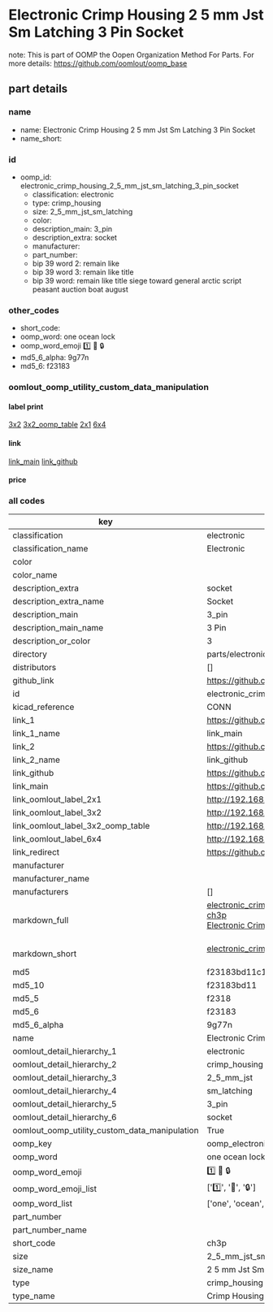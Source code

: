 # Electronic Crimp Housing 2 5 mm Jst Sm Latching 3 Pin Socket  

note: This is part of OOMP the Oopen Organization Method For Parts. For more details: https://github.com/oomlout/oomp_base

##  part details
  







### name
* name: Electronic Crimp Housing 2 5 mm Jst Sm Latching 3 Pin Socket
* name_short: 
### id
* oomp_id: electronic_crimp_housing_2_5_mm_jst_sm_latching_3_pin_socket
  * classification: electronic
  * type: crimp_housing
  * size: 2_5_mm_jst_sm_latching
  * color: 
  * description_main: 3_pin
  * description_extra: socket
  * manufacturer: 
  * part_number: 
  * bip 39 word 2: remain like
  * bip 39 word 3: remain like title
  * bip 39 word: remain like title siege toward general arctic script peasant auction boat august

### other_codes
* short_code: 
* oomp_word: one ocean lock
* oomp_word_emoji :one: :ocean: :lock:
* md5_6_alpha: 9g77n
* md5_6: f23183






### oomlout_oomp_utility_custom_data_manipulation
#### label print
[3x2](http://192.168.1.245:1112/?label=oomp%209g77n)
[3x2_oomp_table](http://192.168.1.108:1112/?label=oomp%209g77n)
[2x1](http://192.168.1.242:1112/?label=oomp%209g77n)
[6x4](http://192.168.1.55:1112/?label=oomp%209g77n)    

#### link

[link_main](https://github.com/oomlout/oomlout_oomp_version_1_messy/tree/main/parts/electronic_crimp_housing_2_5_mm_jst_sm_latching_3_pin_socket) [link_github](https://github.com/oomlout/oomlout_oomp_version_1_messy/tree/main/parts/electronic_crimp_housing_2_5_mm_jst_sm_latching_3_pin_socket)                             

#### price







### all codes 
| key | value |  
| --- | --- |  
| classification | electronic |  
| classification_name | Electronic |  
| color |  |  
| color_name |  |  
| description_extra | socket |  
| description_extra_name | Socket |  
| description_main | 3_pin |  
| description_main_name | 3 Pin |  
| description_or_color | 3 |  
| directory | parts/electronic_crimp_housing_2_5_mm_jst_sm_latching_3_pin_socket |  
| distributors | [] |  
| github_link | https://github.com/oomlout/oomlout_oomp_part_src/tree/main/parts/electronic_crimp_housing_2_5_mm_jst_sm_latching_3_pin_socket |  
| id | electronic_crimp_housing_2_5_mm_jst_sm_latching_3_pin_socket |  
| kicad_reference | CONN |  
| link_1 | https://github.com/oomlout/oomlout_oomp_version_1_messy/tree/main/parts/electronic_crimp_housing_2_5_mm_jst_sm_latching_3_pin_socket |  
| link_1_name | link_main |  
| link_2 | https://github.com/oomlout/oomlout_oomp_version_1_messy/tree/main/parts/electronic_crimp_housing_2_5_mm_jst_sm_latching_3_pin_socket |  
| link_2_name | link_github |  
| link_github | https://github.com/oomlout/oomlout_oomp_version_1_messy/tree/main/parts/electronic_crimp_housing_2_5_mm_jst_sm_latching_3_pin_socket |  
| link_main | https://github.com/oomlout/oomlout_oomp_version_1_messy/tree/main/parts/electronic_crimp_housing_2_5_mm_jst_sm_latching_3_pin_socket |  
| link_oomlout_label_2x1 | http://192.168.1.242:1112/?label=oomp%209g77n |  
| link_oomlout_label_3x2 | http://192.168.1.245:1112/?label=oomp%209g77n |  
| link_oomlout_label_3x2_oomp_table | http://192.168.1.108:1112/?label=oomp%209g77n |  
| link_oomlout_label_6x4 | http://192.168.1.55:1112/?label=oomp%209g77n |  
| link_redirect | https://github.com/oomlout/oomlout_oomp_version_1_messy/tree/main/parts/electronic_crimp_housing_2_5_mm_jst_sm_latching_3_pin_socket |  
| manufacturer |  |  
| manufacturer_name |  |  
| manufacturers | [] |  
| markdown_full | [electronic_crimp_housing_2_5_mm_jst_sm_latching_3_pin_socket](none)<br>[ch3p](none)<br>[Electronic Crimp Housing 2 5 Mm Jst Sm Latching 3 Pin Socket](none)<br><br> |  
| markdown_short | [electronic_crimp_housing_2_5_mm_jst_sm_latching_3_pin_socket](none)<br><br> |  
| md5 | f23183bd11c1a16583730c81c5e06dac |  
| md5_10 | f23183bd11 |  
| md5_5 | f2318 |  
| md5_6 | f23183 |  
| md5_6_alpha | 9g77n |  
| name | Electronic Crimp Housing 2 5 mm Jst Sm Latching 3 Pin Socket |  
| oomlout_detail_hierarchy_1 | electronic |  
| oomlout_detail_hierarchy_2 | crimp_housing |  
| oomlout_detail_hierarchy_3 | 2_5_mm_jst |  
| oomlout_detail_hierarchy_4 | sm_latching |  
| oomlout_detail_hierarchy_5 | 3_pin |  
| oomlout_detail_hierarchy_6 | socket |  
| oomlout_oomp_utility_custom_data_manipulation | True |  
| oomp_key | oomp_electronic_crimp_housing_2_5_mm_jst_sm_latching_3_pin_socket |  
| oomp_word | one ocean lock |  
| oomp_word_emoji | :one: :ocean: :lock: |  
| oomp_word_emoji_list | [':one:', ':ocean:', ':lock:'] |  
| oomp_word_list | ['one', 'ocean', 'lock'] |  
| part_number |  |  
| part_number_name |  |  
| short_code | ch3p |  
| size | 2_5_mm_jst_sm_latching |  
| size_name | 2 5 mm Jst Sm Latching |  
| type | crimp_housing |  
| type_name | Crimp Housing |  
